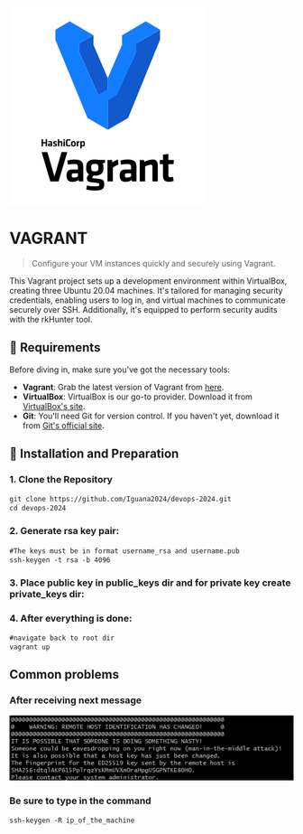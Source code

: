 ![Vagrant Logo](/images/vagrant-logo.png)
# VAGRANT 
> Configure your VM instances quickly and securely using Vagrant.


This Vagrant project sets up a development environment within VirtualBox, creating three Ubuntu 20.04 machines. It's tailored for managing security credentials, enabling users to log in, and virtual machines to communicate securely over SSH. Additionally, it's equipped to perform security audits with the rkHunter tool.

## :key: Requirements

Before diving in, make sure you've got the necessary tools:

- **Vagrant**: Grab the latest version of Vagrant from [here](https://www.vagrantup.com/downloads.html).
- **VirtualBox**: VirtualBox is our go-to provider. Download it from [VirtualBox's site](https://www.virtualbox.org/wiki/Downloads).
- **Git**: You'll need Git for version control. If you haven't yet, download it from [Git's official site](https://git-scm.com/downloads).

## :wrench: Installation and Preparation

### 1. Clone the Repository
```
git clone https://github.com/Iguana2024/devops-2024.git
cd devops-2024
```
### 2. Generate rsa key pair:
```
#The keys must be in format username_rsa and username.pub
ssh-keygen -t rsa -b 4096
```
### 3. Place public key in public_keys dir and for private key create private_keys dir:

### 4. After everything is done:
```
#navigate back to root dir
vagrant up
```

## Common problems
### After receiving next message
![Problem1](/images/problem1.png)
### Be sure to type in the command
```
ssh-keygen -R ip_of_the_machine
```
